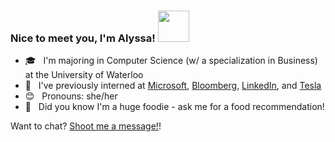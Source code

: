 <!-- <p align="center">
  <img src="https://64.media.tumblr.com/ef7d6711d5725003221f835edf723a31/tumblr_orswviR7Yb1s35qyfo1_1280.gifv" width="400">
</p> -->
### Nice to meet you, I'm Alyssa! <img src="https://media.giphy.com/media/mGcNjsfWAjY5AEZNw6/giphy.gif" width="50">
- 🎓 &nbsp; I'm majoring in Computer Science (w/ a specialization in Business) at the University of Waterloo
- 🌱 &nbsp; I've previously interned at [Microsoft](https://www.microsoft.com/), [Bloomberg](https://www.bloomberg.com/), [LinkedIn](https://linkedin.com), and [Tesla](https://tesla.com)
- 😊 &nbsp; Pronouns: she/her
- 🍜 &nbsp; Did you know I'm a huge foodie - ask me for a food recommendation!

Want to chat? [Shoot me a message!](https://www.linkedin.com/in/alyssa-gao/)!
